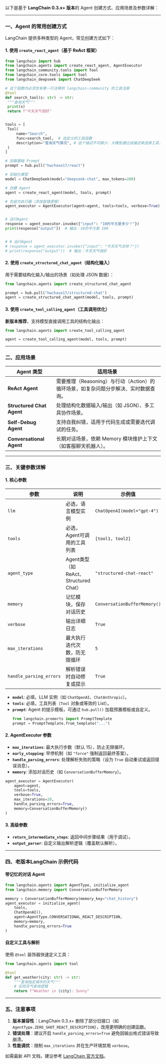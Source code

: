 以下是基于 **LangChain 0.3.x+ 版本**的 Agent 创建方式、应用场景及参数详解：

---

### 一、Agent 的常用创建方式
LangChain 提供多种类型的 Agent，常见创建方式如下：

#### 1. **使用 `create_react_agent`（基于 ReAct 框架）**
   ```python
from langchain import hub
from langchain.agents import create_react_agent, AgentExecutor
from langchain_community.tools import Tool
from langchain_core.tools import tool
from langchain_deepseek import ChatDeepSeek

# 这个函数内必须含有第一行注释供 langchain-community 的工具注册
@tool
def search_tool(s: str) -> str:
    """查询天气"""
    print(s)
    return f"今天天气很好"


tools = [
    Tool(
        name="Search",
        func=search_tool,  # 自定义的工具函数
        description="查询天气情况", # 这个描述不可缺少，大模型通过该描述来选择工具，否则无法选择，应该也可以跟函数内部的描述保持一致
    )
]

# 加载基础 Prompt
prompt = hub.pull("hwchase17/react")

# 初始化模型
model = ChatDeepSeek(model="deepseek-chat", max_tokens=200)

# 创建 Agent
agent = create_react_agent(model, tools, prompt)

# 包装为执行器（添加容错逻辑）
agent_executor = AgentExecutor(agent=agent, tools=tools, verbose=True)


# 运行Agent
response = agent_executor.invoke({"input": "10的平方是多少？"})
print(response["output"])  # 输出：10的平方是 100


# # 运行Agent
# response = agent_executor.invoke({"input": "今天天气怎样？"})
# print(response["output"])  # 输出：今天天气很好
   ```

#### 2. **使用 `create_structured_chat_agent`（结构化输入）**

   用于需要结构化输入/输出的场景（如处理 JSON 数据）：
   ```python
   from langchain.agents import create_structured_chat_agent

   prompt = hub.pull("hwchase17/structured-chat")
   agent = create_structured_chat_agent(model, tools, prompt)
   ```

#### 3. **使用 `create_tool_calling_agent`（工具调用优化）**
   **新版本推荐**，支持模型直接调用工具的结构化输出：
   ```python
   from langchain.agents import create_tool_calling_agent

   agent = create_tool_calling_agent(model, tools, prompt)
   ```

---

### 二、应用场景

| **Agent 类型**            | **适用场景**                                                 |
| ------------------------- | ------------------------------------------------------------ |
| **ReAct Agent**           | 需要推理（Reasoning）与行动（Action）的循环场景，如复杂问题分步解决、实时数据查询。 |
| **Structured Chat Agent** | 处理结构化数据输入/输出（如 JSON）、多工具协作场景。         |
| **Self-Debug Agent**      | 支持自我纠错，适用于代码生成或需要迭代调试的任务。           |
| **Conversational Agent**  | 长期对话场景，依赖 Memory 模块维护上下文（如客服聊天机器人）。 |

---

### 三、关键参数详解

#### 1. **核心参数**

| 参数                    | 说明                                  | 示例值                       |
| ----------------------- | ------------------------------------- | ---------------------------- |
| `llm`                   | 必选，语言模型实例                    | `ChatOpenAI(model="gpt-4")`  |
| `tools`                 | 必选，Agent可调用的工具列表           | `[tool1, tool2]`             |
| `agent_type`            | Agent类型（如ReAct、Structured Chat） | `"structured-chat-react"`    |
| `memory`                | 记忆模块，保存对话历史                | `ConversationBufferMemory()` |
| `verbose`               | 输出详细日志                          | `True`                       |
| `max_iterations`        | 最大执行迭代次数，防无限循环          | `5`                          |
| `handle_parsing_errors` | 解析错误时自动修复或提示              | `True`                       |

   - **`model`**: 必填，LLM 实例（如 `ChatOpenAI`、`ChatAnthropic`）。
   - **`tools`**: 必填，工具列表（`Tool` 对象或等效的 List）。
   - **`prompt`**: Agent 的提示模板，可通过 `hub.pull()` 加载预置模板或自定义。
     ```python
     from langchain.promorts import PromptTemplate
     prompt = PromptTemplate.from_template("...")
     ```

#### 2. **AgentExecutor 参数**
   - **`max_iterations`**: 最大执行步数（默认 15），防止无限循环。
   - **`early_stopping`**: 早停机制（如 `"force"` 强制返回最终答案）。
   - **`handle_parsing_errors`**: 处理解析失败的策略（设为 `True` 自动重试或返回错误消息）。
   - **`memory`**: 添加对话历史（如 `ConversationBufferMemory`）。

   ```python
   agent_executor = AgentExecutor(
       agent=agent,
       tools=tools,
       verbose=True,
       max_iterations=20,
       handle_parsing_errors=True,
       memory=ConversationBufferMemory()
   )
   ```

#### 3. **高级参数**
   - **`return_intermediate_steps`**: 返回中间步骤结果（用于调试）。
   - **`output_parser`**: 自定义输出解析逻辑（覆盖默认解析）。

---

### 四、老版本LangChain 示例代码

#### 带记忆的对话 Agent
```python
from langchain.agents import AgentType, initialize_agent
from langchain.memory import ConversationBufferMemory

memory = ConversationBufferMemory(memory_key="chat_history")
agent_executor = initialize_agent(
    tools,
    ChatOpenAI(),
    agent=AgentType.CONVERSATIONAL_REACT_DESCRIPTION,
    memory=memory,
    handle_parsing_errors=True
)
```

#### 自定义工具与解析
使用 `@tool` 装饰器快速定义工具：
```python
from langchain.agents import tool

@tool
def get_weather(city: str) -> str:
    """查询指定城市的天气"""
    # 实现天气查询逻辑
    return f"Weather in {city}: Sunny"
```

---

### 五、注意事项
1. **版本兼容性**：LangChain 0.3.x+ 删除了部分旧接口（如 `AgentType.ZERO_SHOT_REACT_DESCRIPTION`），改用更明确的创建函数。
2. **错误处理**：建议开启 `handle_parsing_errors=True` 避免因输出格式错误导致崩溃。
3. **性能调优**：限制 `max_iterations` 并在生产环境禁用 `verbose`。

如需最新 API 文档，建议参考 [LangChain 官方文档](https://python.langchain.com/docs/modules/agents/)。






















































